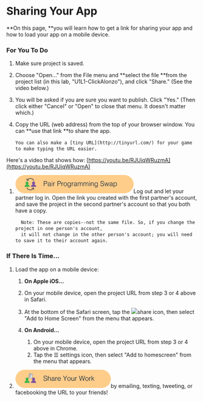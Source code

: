 # Sharing Your App

**On this page, **you will learn how to get a link for sharing your app and how to load your app on a mobile device.

### For You To Do

1. Make sure project is saved.
2. Choose "Open..." from the File menu and **select the file **from the project list \(in this lab, "U1L1-ClickAlonzo"\), and click "Share." \(See the video below.\)

3. You will be asked if you are sure you want to publish. Click "Yes." \(Then click either "Cancel" or "Open" to close that menu. It doesn't matter which.\)

4. Copy the URL \(web address\) from the top of your browser window. You can **use that link **to share the app.

   ```
   You can also make a [tiny URL](http://tinyurl.com/) for your game to make typing the URL easier.
   ```

Here's a video that shows how: [https://youtu.be/RJUiqWRuzmA](https://youtu.be/RJUiqWRuzmA)

1. ![](/assets/pair_programming.png)Log out and let your partner log in. Open the link you created with the first partner's account, and save the project in the second partner's account so that you both have a copy.

   ```
     Note: These are copies--not the same file. So, if you change the project in one person's account, 
     it will not change in the other person's account; you will need to save it to their account again.
   ```

### If There Is Time...

1. Load  the app on a mobile device:  
   1. **On Apple iOS...**

   1. On your mobile device, open the project URL from step 3 or 4 above in Safari.
   2. At the bottom of the Safari screen, tap the ![](https://i.stack.imgur.com/JCZNV.png)share icon, then select "Add to Home Screen" from the menu that appears.

   1. **On Android...**

      1. On your mobile device, open the project URL from step 3 or 4 above in Chrome.
      2. Tap the ☰ settings icon, then select "Add to homescreen" from the menu that appears.

2. ![](/assets/sharework.png)by emailing, texting, tweeting, or facebooking the URL to your friends!



